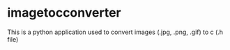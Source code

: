 # imagetocconverter
This is a python application used to convert images (.jpg, .png, .gif) to c (.h file)
